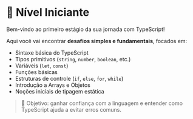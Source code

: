 # 🚀 Nível Iniciante

Bem-vindo ao primeiro estágio da sua jornada com TypeScript!

Aqui você vai encontrar **desafios simples e fundamentais**, focados em:
- Sintaxe básica do TypeScript
- Tipos primitivos (`string`, `number`, `boolean`, etc.)
- Variáveis (`let`, `const`)
- Funções básicas
- Estruturas de controle (`if`, `else`, `for`, `while`)
- Introdução a Arrays e Objetos
- Noções iniciais de tipagem estática

> 🎯 Objetivo: ganhar confiança com a linguagem e entender como TypeScript ajuda a evitar erros comuns.
